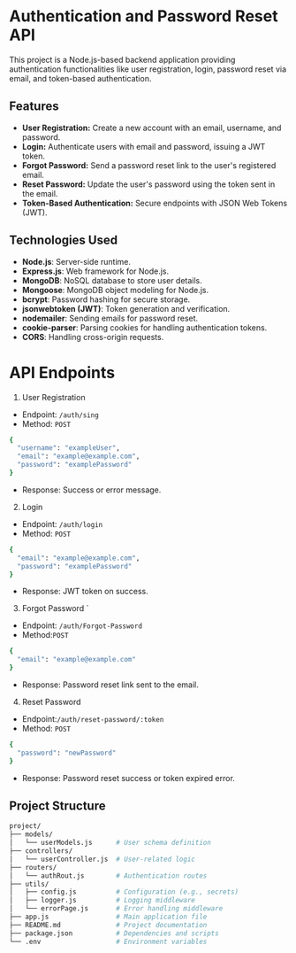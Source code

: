 # Authentication and Password Reset API

This project is a Node.js-based backend application providing authentication functionalities like user registration, login, password reset via email, and token-based authentication.

## Features
- **User Registration:** Create a new account with an email, username, and password.
- **Login:** Authenticate users with email and password, issuing a JWT token.
- **Forgot Password:** Send a password reset link to the user's registered email.
- **Reset Password:** Update the user's password using the token sent in the email.
- **Token-Based Authentication:** Secure endpoints with JSON Web Tokens (JWT).

## Technologies Used
- **Node.js**: Server-side runtime.
- **Express.js**: Web framework for Node.js.
- **MongoDB**: NoSQL database to store user details.
- **Mongoose**: MongoDB object modeling for Node.js.
- **bcrypt**: Password hashing for secure storage.
- **jsonwebtoken (JWT)**: Token generation and verification.
- **nodemailer**: Sending emails for password reset.
- **cookie-parser**: Parsing cookies for handling authentication tokens.
- **CORS**: Handling cross-origin requests.

# API Endpoints


1. User Registration
* Endpoint: ```/auth/sing```
* Method: ```POST```

```bash
{
  "username": "exampleUser",
  "email": "example@example.com",
  "password": "examplePassword"
}
```
* Response: Success or error message.

2. Login

* Endpoint: ```/auth/login```
* Method: ```POST```

```bash
{
  "email": "example@example.com",
  "password": "examplePassword"
}
```
* Response: JWT token on success.

3. Forgot Password
`
* Endpoint: ```/auth/Forgot-Password```
* Method:```POST```

```bash
{
  "email": "example@example.com"
}
```
* Response: Password reset link sent to the email.
4. Reset Password

* Endpoint:```/auth/reset-password/:token```
* Method: ```POST```

```bash
{
  "password": "newPassword"
}
```
* Response: Password reset success or token expired error.
## Project Structure

```bash 
project/
├── models/
│   └── userModels.js      # User schema definition
├── controllers/
│   └── userController.js  # User-related logic
├── routers/
│   └── authRout.js        # Authentication routes
├── utils/
│   ├── config.js          # Configuration (e.g., secrets)
│   ├── logger.js          # Logging middleware
│   └── errorPage.js       # Error handling middleware
├── app.js                 # Main application file
├── README.md              # Project documentation
├── package.json           # Dependencies and scripts
└── .env                   # Environment variables
```